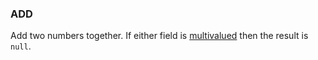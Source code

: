 <!--
This is generated by ESQL’s AbstractFunctionTestCase. Do no edit it. See ../README.md for how to regenerate it.
-->

### ADD
Add two numbers together. If either field is [multivalued](https://www.elastic.co/docs/reference/elasticsearch/query-languages/esql/esql-multivalued-fields) then the result is `null`.

